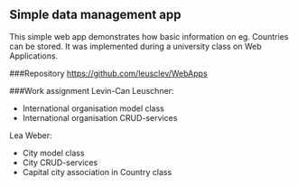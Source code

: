 ## Simple data management app
This simple web app demonstrates how basic information on eg. Countries can be
stored.
It was implemented during a university class on Web Applications.

###Repository
https://github.com/leusclev/WebApps

###Work assignment
Levin-Can Leuschner:
* International organisation model class
* International organisation CRUD-services

Lea Weber:
* City model class
* City CRUD-services
* Capital city association in Country class
